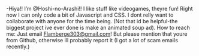 -Hiya!! I’m @Hoshi-no-Arashi!!
I like stuff like videogames, theyre fun!
Right now I can only code a bit of Javascript and CSS.
I dont relly want to collaborate with anyone for the time being. (Not that id be helpful-the biggest project ive ever done is make an animated soup ad).
How to reach me: Just email Flamberge303@gmail.com! But please mention that youre from Github, otherwise ill probably report it (I got a lot of scam emails recently.)

<!---
Hoshi-no-Arashi/Hoshi-no-Arashi is a ✨ special ✨ repository because its `README.md` (this file) appears on your GitHub profile.
You can click the Preview link to take a look at your changes.
--->
